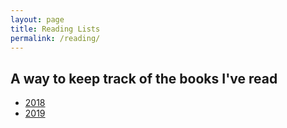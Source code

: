 ```yaml
---
layout: page
title: Reading Lists
permalink: /reading/
---
```


<div id="main">
  <h2>A way to keep track of the books I've read</h2>
  <ul>
    <li><a href="/reading/2018">2018</a></li>
    <li><a href="/reading/2019">2019</a></li>
  </ul>
</div> 
